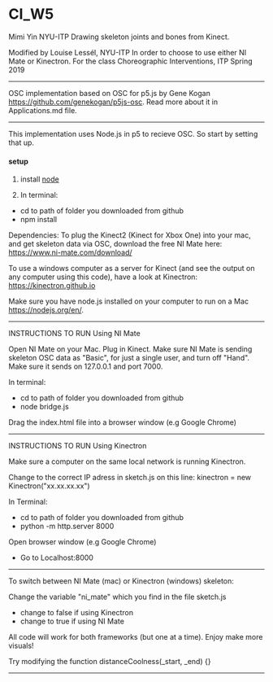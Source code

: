 # CI_W5

Mimi Yin NYU-ITP
Drawing skeleton joints and bones from Kinect.

Modified by Louise Lessél, NYU-ITP
In order to choose to use either NI Mate or Kinectron.
For the class Choreographic Interventions, ITP Spring 2019

---------------------------

OSC implementation based on OSC for p5.js by Gene Kogan https://github.com/genekogan/p5js-osc.
Read more about it in Applications.md file.

---------------------------

This implementation uses Node.js in p5 to recieve OSC. So start by setting that up.


#### setup

1) install [node](https://nodejs.org/)

2) In terminal:
- cd to path of folder you downloaded from github 
- npm install

Dependencies:
To plug the Kinect2 (Kinect for Xbox One) into your mac, and get skeleton data via OSC, download the free NI Mate here: https://www.ni-mate.com/download/

To use a windows computer as a server for Kinect (and see the output on any computer using this code), have a look at Kinectron: https://kinectron.github.io

Make sure you have node.js installed on your computer to run on a Mac https://nodejs.org/en/.

---------------------------

INSTRUCTIONS TO RUN
Using NI Mate

Open NI Mate on your Mac. Plug in Kinect. Make sure NI Mate is sending skeleton OSC data as "Basic", for just a single user, and turn off "Hand". Make sure it sends on 127.0.0.1 and port 7000.

In terminal:
- cd to path of folder you downloaded from github
- node bridge.js

Drag the index.html file into a browser window (e.g Google Chrome)

---------------------------

INSTRUCTIONS TO RUN
Using Kinectron

Make sure a computer on the same local network is running Kinectron.

Change to the correct IP adress in sketch.js on this line: kinectron = new Kinectron("xx.xx.xx.xx")

In Terminal:
- cd to path of folder you downloaded from github
- python -m http.server 8000

Open browser window (e.g Google Chrome)
- Go to Localhost:8000 

---------------------------

To switch between NI Mate (mac) or Kinectron (windows) skeleton:

Change the variable "ni_mate" which you find in the file sketch.js
- change to false if using Kinectron
- change to true if using NI Mate

All code will work for both frameworks (but one at a time). 
Enjoy make more visuals!

Try modifying the function distanceCoolness(_start, _end) {}

---------------------------